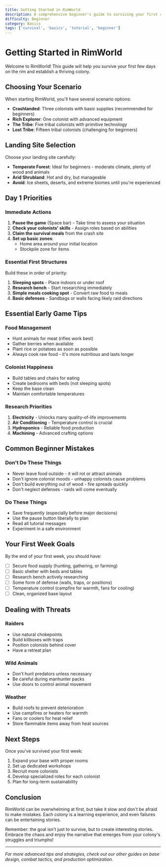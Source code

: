 ```yaml
---
title: Getting Started in RimWorld
description: A comprehensive beginner's guide to surviving your first colony in RimWorld
difficulty: Beginner
category: Basics
tags: ['survival', 'basics', 'tutorial', 'beginner']
---
```


# Getting Started in RimWorld

Welcome to RimWorld! This guide will help you survive your first few days on the rim and establish a thriving colony.

## Choosing Your Scenario

When starting RimWorld, you'll have several scenario options:

- **Crashlanded**: Three colonists with basic supplies (recommended for beginners)
- **Rich Explorer**: One colonist with advanced equipment
- **The Tribe**: Five tribal colonists with primitive technology
- **Lost Tribe**: Fifteen tribal colonists (challenging for beginners)

## Landing Site Selection

Choose your landing site carefully:

- **Temperate Forest**: Ideal for beginners - moderate climate, plenty of wood and animals
- **Arid Shrubland**: Hot and dry, but manageable
- **Avoid**: Ice sheets, deserts, and extreme biomes until you're experienced

## Day 1 Priorities

### Immediate Actions

1. **Pause the game** (Space bar) - Take time to assess your situation
2. **Check your colonists' skills** - Assign roles based on abilities
3. **Claim the survival meals** from the crash site
4. **Set up basic zones**:
   - Home area around your initial location
   - Stockpile zone for items

### Essential First Structures

Build these in order of priority:

1. **Sleeping spots** - Place indoors or under roof
2. **Research bench** - Start researching immediately
3. **Simple meals cooking spot** - Convert raw food to meals
4. **Basic defenses** - Sandbags or walls facing likely raid directions

## Essential Early Game Tips

### Food Management
- Hunt animals for meat (rifles work best)
- Gather berries when available
- Plant rice or potatoes as soon as possible
- Always cook raw food - it's more nutritious and lasts longer

### Colonist Happiness
- Build tables and chairs for eating
- Create bedrooms with beds (not sleeping spots)
- Keep the base clean
- Maintain comfortable temperatures

### Research Priorities
1. **Electricity** - Unlocks many quality-of-life improvements
2. **Air Conditioning** - Temperature control is crucial
3. **Hydroponics** - Reliable food production
4. **Machining** - Advanced crafting options

## Common Beginner Mistakes

### Don't Do These Things
- Never leave food outside - it will rot or attract animals
- Don't ignore colonist moods - unhappy colonists cause problems
- Don't build everything out of wood - fire spreads quickly
- Don't neglect defenses - raids will come eventually

### Do These Things
- Save frequently (especially before major decisions)
- Use the pause button liberally to plan
- Read all tutorial messages
- Experiment in a safe environment

## Your First Week Goals

By the end of your first week, you should have:

- [ ] Secure food supply (hunting, gathering, or farming)
- [ ] Basic shelter with beds and tables
- [ ] Research bench actively researching
- [ ] Some form of defense (walls, traps, or positions)
- [ ] Temperature control (campfire for warmth, fans for cooling)
- [ ] Clean, organized base layout

## Dealing with Threats

### Raiders
- Use natural chokepoints
- Build killboxes with traps
- Position colonists behind cover
- Have a retreat plan

### Wild Animals
- Don't hunt predators unless necessary
- Be careful during manhunter packs
- Use doors to control animal movement

### Weather
- Build roofs to prevent deterioration
- Use campfires or heaters for warmth
- Fans or coolers for heat relief
- Store flammable items away from heat sources

## Next Steps

Once you've survived your first week:

1. Expand your base with proper rooms
2. Set up dedicated workshops
3. Recruit more colonists
4. Develop specialized roles for each colonist
5. Plan for long-term sustainability

## Conclusion

RimWorld can be overwhelming at first, but take it slow and don't be afraid to make mistakes. Each colony is a learning experience, and even failures can be entertaining stories.

Remember: the goal isn't just to survive, but to create interesting stories. Embrace the chaos and enjoy the narrative that emerges from your colony's struggles and triumphs!

---

*For more advanced tips and strategies, check out our other guides on base design, combat tactics, and production optimization.*